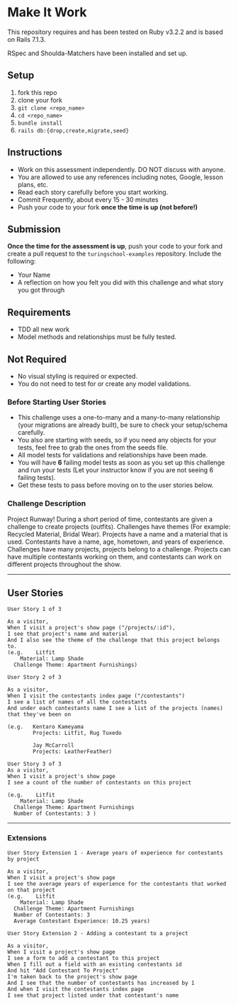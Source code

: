 # Make It Work

This repository requires and has been tested on Ruby v3.2.2 and is based on Rails 7.1.3.

RSpec and Shoulda-Matchers have been installed and set up.

## Setup

1. fork this repo
2. clone your fork
3. `git clone <repo_name>`
4. `cd <repo_name>`
5. `bundle install`
6. `rails db:{drop,create,migrate,seed}`

## Instructions

* Work on this assessment independently. DO NOT discuss with anyone.
* You are allowed to use any references including notes, Google, lesson plans, etc.
* Read each story carefully before you start working.
* Commit Frequently, about every 15 - 30 minutes
* Push your code to your fork **once the time is up (not before!)**

## Submission

**Once the time for the assessment is up**, push your code to your fork and create a pull request to the `turingschool-examples` repository. Include the following:

* Your Name
* A reflection on how you felt you did with this challenge and what story you got through

## Requirements

* TDD all new work
* Model methods and relationships must be fully tested.

## Not Required

* No visual styling is required or expected.
* You do not need to test for or create any model validations.

### Before Starting User Stories

* This challenge uses a one-to-many and a many-to-many relationship (your migrations are already built), be sure to check your setup/schema carefully.
* You also are starting with seeds, so if you need any objects for your tests, feel free to grab the ones from the seeds file.
* All model tests for validations and relationships have been made.
* You will have **6** failing model tests as soon as you set up this challenge and run your tests (Let your instructor know if you are not seeing 6 failing tests).
* Get these tests to pass before moving on to the user stories below.

### Challenge Description

Project Runway! During a short period of time, contestants are given a challenge to create projects (outfits). Challenges have themes (For example: Recycled Material, Bridal Wear). Projects have a name and a material that is used. Contestants have a name, age, hometown, and years of experience. Challenges have many projects, projects belong to a challenge. Projects can have multiple contestants working on them, and contestants can work on different projects throughout the show.

---

## User Stories


```
User Story 1 of 3

As a visitor,
When I visit a project's show page ("/projects/:id"),
I see that project's name and material
And I also see the theme of the challenge that this project belongs to.
(e.g.    Litfit
    Material: Lamp Shade
  Challenge Theme: Apartment Furnishings)
```

```
User Story 2 of 3

As a visitor,
When I visit the contestants index page ("/contestants")
I see a list of names of all the contestants
And under each contestants name I see a list of the projects (names) that they've been on

(e.g.   Kentaro Kameyama
        Projects: Litfit, Rug Tuxedo

        Jay McCarroll
        Projects: LeatherFeather)
```

```
User Story 3 of 3
As a visitor,
When I visit a project's show page
I see a count of the number of contestants on this project

(e.g.    Litfit
    Material: Lamp Shade
  Challenge Theme: Apartment Furnishings
  Number of Contestants: 3 )
```

---

### Extensions
```
User Story Extension 1 - Average years of experience for contestants by project

As a visitor,
When I visit a project's show page
I see the average years of experience for the contestants that worked on that project
(e.g.    Litfit
    Material: Lamp Shade
  Challenge Theme: Apartment Furnishings
  Number of Contestants: 3
  Average Contestant Experience: 10.25 years)
```

```
User Story Extension 2 - Adding a contestant to a project

As a visitor,
When I visit a project's show page
I see a form to add a contestant to this project
When I fill out a field with an existing contestants id
And hit "Add Contestant To Project"
I'm taken back to the project's show page
And I see that the number of contestants has increased by 1
And when I visit the contestants index page
I see that project listed under that contestant's name
```

